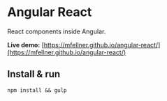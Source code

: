 # Angular React

React components inside Angular.

**Live demo:** [https://mfellner.github.io/angular-react/](https://mfellner.github.io/angular-react/)

## Install & run

```
npm install && gulp
```
